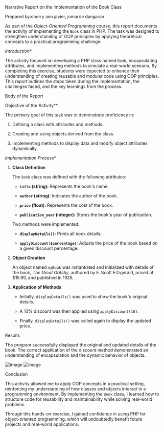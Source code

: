 Narrative Report on the Implementation of the Book Class

Prepared by:cherry ann javier, jomarrie dangaran


As part of the *Object-Oriented Programming* course, this report documents the activity of implementing the `Book` class in PHP. The task was designed to strengthen understanding of OOP principles by applying theoretical concepts to a practical programming challenge.


*Introduction**  

The activity focused on developing a PHP class named `Book`, encapsulating attributes, and implementing methods to simulate a real-world scenario. By completing this exercise, students were expected to enhance their understanding of creating reusable and modular code using OOP principles. This report outlines the steps taken during the implementation, the challenges faced, and the key learnings from the process.  


Body of the Report


Objective of the Activity**  

The primary goal of this task was to demonstrate proficiency in:

1. Defining a class with attributes and methods.

2. Creating and using objects derived from the class.

3. Implementing methods to display data and modify object attributes dynamically.



*Implementation Process**  

1. **Class Definition**  

   The `Book` class was defined with the following attributes:  

   - **`title` (string):** Represents the book's name.  

   - **`author` (string):** Indicates the author of the book.  

   - **`price` (float):** Represents the cost of the book.  

   - **`publication_year` (integer):** Stores the book's year of publication.  



   Two methods were implemented:  

   - **`displayDetails()`**: Prints all book details.  

   - **`applyDiscount($percentage)`**: Adjusts the price of the book based on a given discount percentage.  



2. **Object Creation**  

   An object named `myBook` was instantiated and initialized with details of the book, *The Great Gatsby*, authored by F. Scott Fitzgerald, priced at $15.99, and published in 1925.  



3. **Application of Methods**  

   - Initially, `displayDetails()` was used to show the book's original details.  

   - A 10% discount was then applied using `applyDiscount(10)`.  

   - Finally, `displayDetails()` was called again to display the updated price.  



Results

The program successfully displayed the original and updated details of the book. The correct application of the discount method demonstrated an understanding of encapsulation and the dynamic behavior of objects.

![image](https://github.com/user-attachments/assets/e9f9f2c4-eddc-4449-94ce-4dfe21f60736)
![image](https://github.com/user-attachments/assets/37e34eed-0b60-4990-b45e-f7cb25b75f6d)



Conclusion 

This activity allowed me to apply OOP concepts in a practical setting, reinforcing my understanding of how classes and objects interact in a programming environment. By implementing the `Book` class, I learned how to structure code for reusability and maintainability while solving real-world problems.  



Through this hands-on exercise, I gained confidence in using PHP for object-oriented programming, which will undoubtedly benefit future projects and real-world applications.



